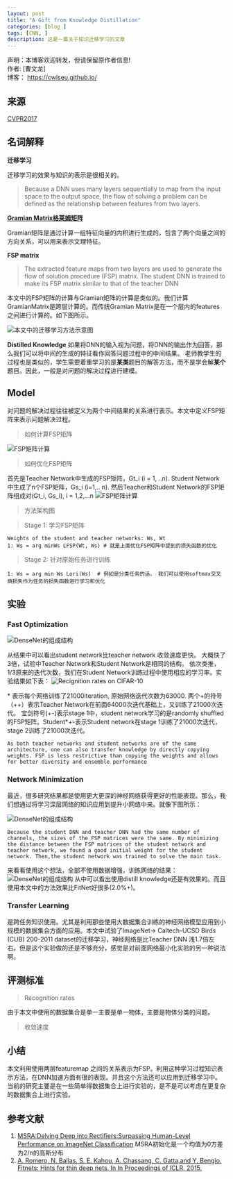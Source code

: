 ```yaml
---
layout: post
title: "A Gift from Knowledge Distillation"
categories: [blog ]
tags: [CNN, ]
description: 这是一篇关于知识迁移学习的文章
---
```

声明：本博客欢迎转发，但请保留原作者信息!                            
作者: [曹文龙]                                                                 
博客： <https://cwlseu.github.io/>

## 来源

[CVPR2017](https://cgv.kaist.ac.kr/sigmi/data/CVPR2017.pdf)

## 名词解释

**迁移学习**

迁移学习的效果与知识的表示是很相关的。

> Because a DNN uses many layers sequentially to map from the input space to the output space, the flow of solving a problem can be defined as the relationship between features from two layers.

[**Gramian Matrix格莱姆矩阵**](https://en.wikipedia.org/wiki/Gramian_matrix)

Gramian矩阵是通过计算一组特征向量的内积进行生成的，包含了两个向量之间的方向关系，可以用来表示文理特征。

**FSP matrix**

> The extracted feature maps from two layers are used to generate the flow of solution procedure (FSP) matrix. The student DNN is trained to make its FSP matrix similar to that of the teacher DNN

本文中的FSP矩阵的计算与Gramian矩阵的计算是类似的。我们计算GramianMatrix是跨层计算的。而传统Gramian Matrix是在一个层内的features之间进行计算的。如下图所示。

![本文中的迁移学习方法示意图](../images/cvpr2017/kd/method.JPG)

**Distilled Knowledge**
如果将DNN的输入视为问题，将DNN的输出作为回答，那么我们可以将中间的生成的特征看作回答问题过程中的中间结果。
老师教学生的过程也是类似的，学生需要着重学习的是**某类**题目的解答方法，而不是学会解**某个**题目。因此，一般是对问题的解决过程进行建模。

## Model
对问题的解决过程往往被定义为两个中间结果的关系进行表示。本文中定义FSP矩阵来表示问题解决过程。
> 如何计算FSP矩阵

![FSP矩阵计算](../images/cvpr2017/kd/FSP.JPG)

> 如何优化FSP矩阵

首先是Teacher Network中生成的FSP矩阵，Gt_i (i = 1, ..n). Student Network 中生成了n个FSP矩阵，Gs_i (i=1,.. n). 然后Teacher和Student Network的FSP矩阵组成对(Gt_i, Gs_i), i = 1,2,...n
![FSP矩阵计算](../images/cvpr2017/kd/Loss.JPG)

> 方法架构图

> Stage 1: 学习FSP矩阵

    Weights of the student and teacher networks: Ws, Wt
    1: Ws = arg minWs LFSP(Wt, Ws) # 就是上面优化FSP矩阵中提到的损失函数的优化

> Stage 2: 针对原始任务进行训练

    1: Ws = arg min Ws Lori(Ws)  # 例如是分类任务的话， 我们可以使用softmax交叉熵损失作为任务的损失函数进行学习和优化

## 实验

### **Fast Optimization**
![DenseNet的组成结构](../images/cvpr2017/kd/Fast.JPG)

从结果中可以看出student network比teacher network 收敛速度更快。 大概快了3倍，试验中Teacher Network和Student Network是相同的结构。
依次类推，1/3原来的迭代次数，我们在Student Network训练过程中使用相应的学习率。实验结果如下表：
![Recignition rates on CIFAR-10](../images/cvpr2017/kd/Table1.JPG)

\* 表示每个网络训练了21000iteration, 原始网络迭代次数为63000.
两个+的符号（++）表示Teacher Network在前面64000次迭代基础上，又训练了21000次迭代。
宝剑符号(+-)表示stage 1中，student network学习的是randomly shuffled 的FSP矩阵。Student*+-表示Student network在stage 1训练了21000次迭代，stage 2训练了21000次迭代。

    As both teacher networks and student networks are of the same architecture, one can also transfer knowledge by directly copying weights. FSP is less restrictive than copying the weights and allows for better diversity and ensemble performance

###  **Network Minimization**
最近，很多研究结果都是使用更大更深的神经网络获得更好的性能表现。那么，我们想通过将学习深层网络的知识应用到提升小网络中来。就像下图所示：

![DenseNet的组成结构](../images/cvpr2017/kd/arch.JPG)

    Because the student DNN and teacher DNN had the same number of channels, the sizes of the FSP matrices were the same. By minimizing the distance between the FSP matrices of the student network and teacher network, we found a good initial weight for the student network. Then,the student network was trained to solve the main task.

来看看使用这个想法，全部不使用数据增强，训练网络的结果：
![DenseNet的组成结构](../images/cvpr2017/kd/Table4.JPG)
从中可以看出使用distill knowledge还是有效果的。而且使用本文中的方法效果比FitNet好很多(2.0%+)。

###  **Transfer Learning**
是跨任务知识使用。尤其是利用那些使用大数据集合训练的神经网络模型应用到小规模的数据集合方面的应用。本文中试验了ImageNet-> Caltech-UCSD Birds (CUB) 200-2011 dataset的迁移学习，神经网络是比Teacher DNN 浅1.7倍左右。但是这个实验做的还是不够充分，感觉是对前面网络最小化实验的另一种说法啊。

## 评测标准
>Recognition rates

由于本文中使用的数据集合是单一主要是单一物体，主要是物体分类的问题。

>收敛速度

## 小结
本文利用使用两层featuremap 之间的关系表示为FSP。利用这种学习过程知识表示方法，在DNN加速方面有很的表现。并且这个方法还可以应用到迁移学习中。当前的研究主要是在一些简单得数据集合上进行实验的，是不是可以考虑在更复杂的数据集合上进行实验。

## 参考文献

1. [MSRA:Delving Deep into Rectifiers:Surpassing Human-Level Performance on ImageNet Classification](http://blog.csdn.net/shuzfan/article/details/51347572)
 MSRA初始化是一个均值为0方差为2/n的高斯分布
2. [A. Romero, N. Ballas, S. E. Kahou, A. Chassang, C. Gatta,and Y. Bengio. Fitnets: Hints for thin deep nets. In In Proceedings of ICLR, 2015.](https://arxiv.org/abs/1412.6550)